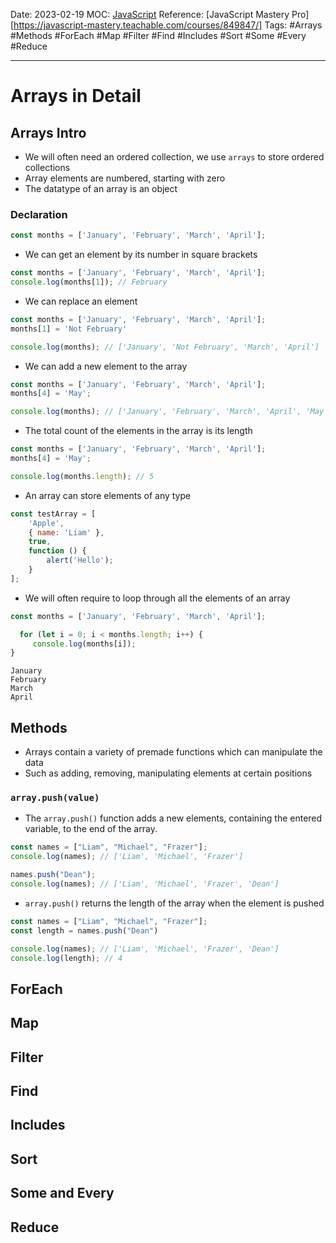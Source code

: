 Date: 2023-02-19
MOC: [JavaScript](../../1.%20MOC/JavaScript.md)
Reference: [JavaScript Mastery Pro][https://javascript-mastery.teachable.com/courses/849847/]
Tags: #Arrays #Methods #ForEach #Map #Filter #Find #Includes #Sort #Some #Every #Reduce

---
# Arrays in Detail

## Arrays Intro
* We will often need an ordered collection, we use `arrays` to store ordered collections
* Array elements are numbered, starting with zero
* The datatype of an array is an object

### Declaration
```JavaScript
const months = ['January', 'February', 'March', 'April'];
```

* We can get an element by its number in square brackets
```JavaScript
const months = ['January', 'February', 'March', 'April'];
console.log(months[1]); // February
```

* We can replace an element
```JavaScript
const months = ['January', 'February', 'March', 'April'];
months[1] = 'Not February'

console.log(months); // ['January', 'Not February', 'March', 'April']
```

* We can add a new element to the array
```JavaScript
const months = ['January', 'February', 'March', 'April'];
months[4] = 'May';

console.log(months); // ['January', 'February', 'March', 'April', 'May']
```

* The total count of the elements in the array is its length
```JavaScript
const months = ['January', 'February', 'March', 'April'];
months[4] = 'May';

console.log(months.length); // 5
```

* An array can store elements of any type
```JavaScript
const testArray = [
    'Apple',
    { name: 'Liam' },
    true,
    function () {
        alert('Hello');
    }
];
```

* We will often require to loop through all the elements of an array
```JavaScript
const months = ['January', 'February', 'March', 'April'];

  for (let i = 0; i < months.length; i++) {
	 console.log(months[i]);
}
```
```console
January
February
March
April
```

## Methods
* Arrays contain a variety of premade functions which can manipulate the data
* Such as adding, removing, manipulating elements at certain positions

### `array.push(value)`
* The `array.push()` function adds a new elements, containing the entered variable, to the end of the array.
```JavaScript
const names = ["Liam", "Michael", "Frazer"];
console.log(names); // ['Liam', 'Michael', 'Frazer']

names.push("Dean");
console.log(names); // ['Liam', 'Michael', 'Frazer', 'Dean']
```
* `array.push()` returns the length of the array when the element is pushed
```JavaScript
const names = ["Liam", "Michael", "Frazer"];
const length = names.push("Dean")

console.log(names); // ['Liam', 'Michael', 'Frazer', 'Dean']
console.log(length); // 4
```


## ForEach

## Map

## Filter

## Find

## Includes

## Sort

## Some and Every

## Reduce